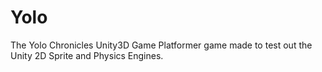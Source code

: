 # Yolo
The Yolo Chronicles Unity3D Game
Platformer game made to test out the Unity 2D Sprite and Physics Engines.

